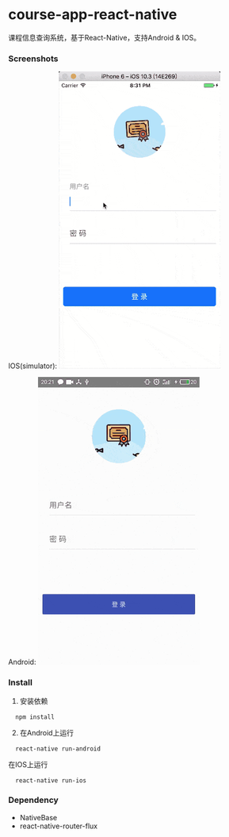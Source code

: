 # course-app-react-native
课程信息查询系统，基于React-Native，支持Android & IOS。

### Screenshots
IOS(simulator):
![](https://github.com/oraisdy/course-app-react-native/raw/master/screenshots/ios_%E8%80%81%E5%B8%88.gif)

Android:
![](https://github.com/oraisdy/course-app-react-native/raw/master/screenshots/android_%E5%AD%A6%E7%94%9F.gif)

### Install
1. 安装依赖
```
  npm install
```
2. 在Android上运行
```
  react-native run-android
```
  在IOS上运行
```
  react-native run-ios
```

### Dependency
- NativeBase
- react-native-router-flux
